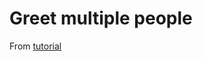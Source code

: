 # Greet multiple people

From [tutorial](https://golang.org/doc/tutorial/greetings-multiple-people)

